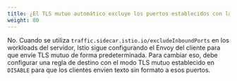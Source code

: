 ```yaml
---
title: ¿El TLS mutuo automático excluye los puertos establecidos con la anotación "excludeInboundPorts"?
weight: 80
---
```


No. Cuando se utiliza `traffic.sidecar.istio.io/excludeInboundPorts` en los workloads del servidor, Istio sigue
configurando el Envoy del cliente para que envíe TLS mutuo de forma predeterminada. Para cambiar eso, debe configurar
una regla de destino con el modo TLS mutuo establecido en `DISABLE` para que los clientes envíen texto sin formato a esos
puertos.
